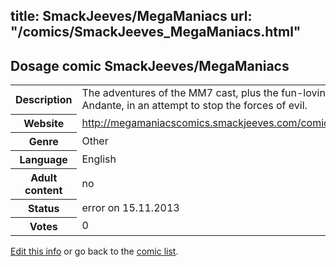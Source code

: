 title: SmackJeeves/MegaManiacs
url: "/comics/SmackJeeves_MegaManiacs.html"
---
Dosage comic SmackJeeves/MegaManiacs
-----------------------------------------

<p id="msg"></p>
<script type="text/javascript">
if (window.location.search === '?edit_info_mail=sent_ok') {
  var elem = document.getElementById("msg");
  elem.innerHTML = 'Edited information sucessfully sent for review, which is usually done daily. Thanks!';
  elem.className = 'ok';
}
</script>
<table class="comicinfo">
<tr>
<th>Description</th><td>The adventures of the MM7 cast, plus the fun-loving Andante, in an attempt to stop the forces of evil.</td>
</tr>
<tr>
<th>Website</th><td><a href="http://megamaniacscomics.smackjeeves.com/comics/">http://megamaniacscomics.smackjeeves.com/comics/</a></td>
</tr>
<tr>
<th>Genre</th><td>Other</td>
</tr>
<tr>
<th>Language</th><td>English</td>
</tr>
<tr>
<th>Adult content</th><td>no</td>
</tr>
<tr>
<th>Status</th><td>error on 15.11.2013</td>
</tr>
<tr>
<th>Votes</th><td>0</td>
</tr>
</table>

[Edit this info](SmackJeeves_MegaManiacs_edit.html) or go back to the [comic list](../comic-index.html).
